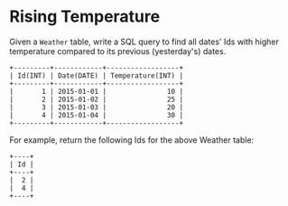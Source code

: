 # Rising Temperature

Given a `Weather` table, write a SQL query to find all dates' Ids with higher temperature compared to its previous (yesterday's) dates.

```
+---------+------------+------------------+
| Id(INT) | Date(DATE) | Temperature(INT) |
+---------+------------+------------------+
|       1 | 2015-01-01 |               10 |
|       2 | 2015-01-02 |               25 |
|       3 | 2015-01-03 |               20 |
|       4 | 2015-01-04 |               30 |
+---------+------------+------------------+
```

For example, return the following Ids for the above Weather table:

```
+----+
| Id |
+----+
|  2 |
|  4 |
+----+
```
